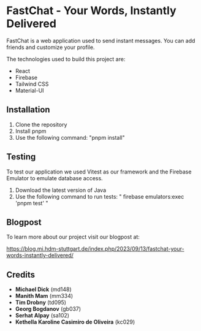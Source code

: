 # FastChat - Your Words, Instantly Delivered

FastChat is a web application used to send instant messages. You can add friends and customize your profile.

The technologies used to build this project are:

- React
- Firebase
- Tailwind CSS
- Material-UI

## Installation

1. Clone the repository
2. Install pnpm
3. Use the following command: "pnpm install"

## Testing

To test our application we used Vitest as our framework and the Firebase Emulator to emulate database access.

1. Download the latest version of Java
2. Use the following command to run tests: " firebase emulators:exec 'pnpm test' "

## Blogpost 

To learn more about our project visit our blogpost at:

https://blog.mi.hdm-stuttgart.de/index.php/2023/09/13/fastchat-your-words-instantly-delivered/ 

## Credits

- **Michael Dick** (md148)             
- **Manith Mam** (mm334)              
- **Tim Drobny** (td095)          
- **Georg Bogdanov** (gb037)
- **Serhat Alpay** (sa102)        
- **Kethella Karoline Casimiro de Oliveira** (kc029)
                        
